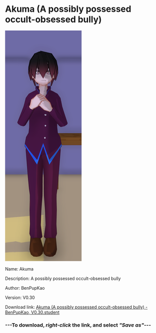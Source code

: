 # Akuma (A possibly possessed occult-obsessed bully)

<img src = "https://raw.githubusercontent.com/Arbiter1223/Daigaku-Gurashi-Custom-Students/master/Students/Files/Akuma%20(A%20possibly%20possessed%20occult-obsessed%20bully).png">

Name: Akuma

Description: A possibly possessed occult-obsessed bully

Author: BenPupKao

Version: V0.30

Download link: <a href="https://raw.githubusercontent.com/Arbiter1223/Daigaku-Gurashi-Custom-Students/master/Students/Files/Akuma%20(A%20possibly%20possessed%20occult-obsessed%20bully)%20-%20BenPupKao%2C%20V0.30.student">Akuma (A possibly possessed occult-obsessed bully) - BenPupKao, V0.30.student</a>

### ---**To download, _right-click_ the link, and select _"Save as"_**---
